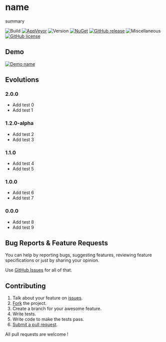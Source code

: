 # name

summary

![Build](https://img.shields.io/badge/Build-:-lightgrey.svg?style=flat-square)
[![AppVeyor](https://img.shields.io/appveyor/ci/author/name.svg?style=flat-square)](https://ci.appveyor.com/project/author/name)
![Version](https://img.shields.io/badge/Version-:-lightgrey.svg?style=flat-square)
[![NuGet](https://img.shields.io/nuget/v/name.svg?style=flat-square)](https://www.nuget.org/packages/name/)
[![GitHub release](https://img.shields.io/github/release/author/name.svg?style=flat-square)](https://github.com/author/name/releases/latest)
![Miscellaneous](https://img.shields.io/badge/Miscellaneous-:-lightgrey.svg?style=flat-square)
[![GitHub license](https://img.shields.io/github/license/author/name.svg?style=flat-square)](https://github.com/author/name/blob/master/License)

## Demo

[![Demo name](image)](video)

## Evolutions

### 2.0.0

* Add test 0
* Add test 1

### 1.2.0-alpha

* Add test 2
* Add test 3

### 1.1.0

* Add test 4
* Add test 5

### 1.0.0

* Add test 6
* Add test 7

### 0.0.0

* Add test 8
* Add test 9

## Bug Reports & Feature Requests

You can help by reporting bugs, suggesting features, reviewing feature specifications or just by sharing your opinion.

Use [GitHub Issues](https://github.com/author/name/issues) for all of that.

## Contributing

1. Talk about your feature on [issues](https://github.com/author/name/issues).
2. [Fork](https://help.github.com/articles/fork-a-repo/) the project.
3. Create a branch for your awesome feature.
4. Write tests.
5. Write code to make the tests pass.
6. [Submit a pull request](https://help.github.com/articles/creating-a-pull-request/).

All pull requests are welcome !